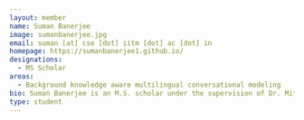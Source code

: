 ```yaml
---
layout: member
name: Suman Banerjee
image: sumanbanerjee.jpg
email: suman [at] cse [dot] iitm [dot] ac [dot] in
homepage: https://sumanbanerjee1.github.io/
designations: 
  - MS Scholar
areas:
  - Background knowledge aware multilingual conversational modeling
bio: Suman Banerjee is an M.S. scholar under the supervision of Dr. Mitesh Khapra in the Department of Computer Science and Engineering (C.S.E), Indian Institute of Technology (IIT) Madras. He joined the department in July, 2016. His research area broadly spans Deep Learning for dialogue systems. Specifically,  he is working on goal-oriented, end-to-end dialogue systems and is interested in the problems of incorporating domain knowledge in neural dialogue models.
type: student
---
```

